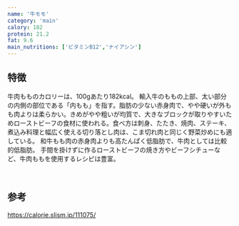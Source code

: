 ```yaml
---
name: '牛モモ'
category: 'main'
calory: 182
protein: 21.2
fat: 9.6
main_nutritions: ['ビタミンB12','ナイアシン']
---
```


## 特徴

牛肉もものカロリーは、100gあたり182kcal。
輸入牛のももの上部、太い部分の内側の部位である「内もも」を指す。脂肪の少ない赤身肉で、やや硬いが外もも肉よりは柔らかい。きめがやや粗いが均質で、大きなブロックが取りやすいためローストビーフの食材に使われる。食べ方は刺身、たたき、焼肉、ステーキ、煮込み料理と幅広く使える切り落とし肉は、こま切れ肉と同じく野菜炒めにも適している。
和牛もも肉の赤身肉よりも高たんぱく低脂肪で、牛肉としては比較的低脂肪。
手間を掛けずに作るローストビーフの焼き方やビーフシチューなど、牛肉ももを使用するレシピは豊富。

<br>

## 参考

https://calorie.slism.jp/111075/
